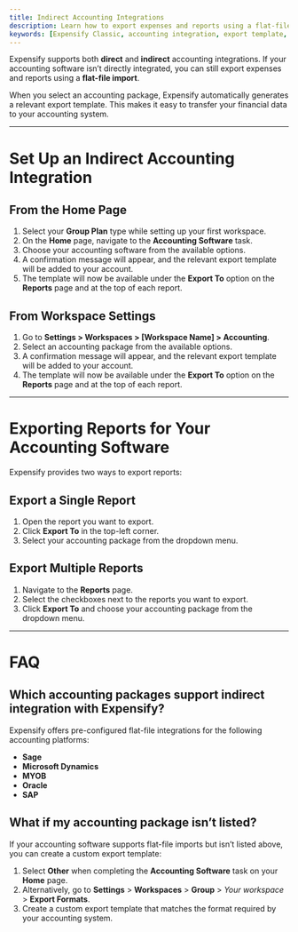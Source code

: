 ```yaml
---
title: Indirect Accounting Integrations
description: Learn how to export expenses and reports using a flat-file template compatible with your accounting software.
keywords: [Expensify Classic, accounting integration, export template, indirect integration, flat-file import]
---
```



Expensify supports both **direct** and **indirect** accounting integrations. If your accounting software isn’t directly integrated, you can still export expenses and reports using a **flat-file import**.

When you select an accounting package, Expensify automatically generates a relevant export template. This makes it easy to transfer your financial data to your accounting system.

---

# Set Up an Indirect Accounting Integration

## From the Home Page

1. Select your **Group Plan** type while setting up your first workspace.
2. On the **Home** page, navigate to the **Accounting Software** task.
3. Choose your accounting software from the available options.
4. A confirmation message will appear, and the relevant export template will be added to your account.
5. The template will now be available under the **Export To** option on the **Reports** page and at the top of each report.

## From Workspace Settings

1. Go to **Settings > Workspaces > [Workspace Name] > Accounting**.
2. Select an accounting package from the available options.
3. A confirmation message will appear, and the relevant export template will be added to your account.
4. The template will now be available under the **Export To** option on the **Reports** page and at the top of each report.

---

# Exporting Reports for Your Accounting Software

Expensify provides two ways to export reports:

## Export a Single Report
1. Open the report you want to export.
2. Click **Export To** in the top-left corner.
3. Select your accounting package from the dropdown menu.

## Export Multiple Reports
1. Navigate to the **Reports** page.
2. Select the checkboxes next to the reports you want to export.
3. Click **Export To** and choose your accounting package from the dropdown menu.

---

# FAQ

## Which accounting packages support indirect integration with Expensify?

Expensify offers pre-configured flat-file integrations for the following accounting platforms:

- **Sage**
- **Microsoft Dynamics**
- **MYOB**
- **Oracle**
- **SAP**

## What if my accounting package isn’t listed?

If your accounting software supports flat-file imports but isn’t listed above, you can create a custom export template:

1. Select **Other** when completing the **Accounting Software** task on your **Home** page.
2. Alternatively, go to **Settings** > **Workspaces** > **Group** > _Your workspace_ > **Export Formats**.
3. Create a custom export template that matches the format required by your accounting system.


